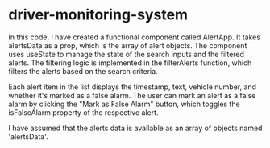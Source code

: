 # driver-monitoring-system

In this code, I have created a functional component called AlertApp. It takes alertsData as a prop, which is the array of alert objects. The component uses useState to manage the state of the search inputs and the filtered alerts. The filtering logic is implemented in the filterAlerts function, which filters the alerts based on the search criteria.

Each alert item in the list displays the timestamp, text, vehicle number, and whether it's marked as a false alarm. The user can mark an alert as a false alarm by clicking the "Mark as False Alarm" button, which toggles the isFalseAlarm property of the respective alert.

I have assumed that the alerts data is available as an array of objects named 'alertsData'.
